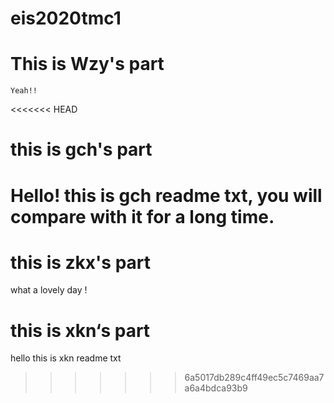 # eis2020tmc1
# This is Wzy's part
    Yeah!!

<<<<<<< HEAD
# this is gch's part

Hello! this is gch readme txt, you will compare
with it for a long time.
=======

# this is zkx's part

what a lovely day !
# this is xkn‘s part

hello this is xkn readme txt  

>>>>>>> 6a5017db289c4ff49ec5c7469aa7a6a4bdca93b9
